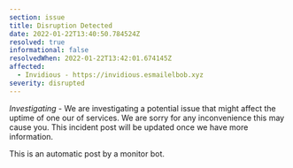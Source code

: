 ```yaml
---
section: issue
title: Disruption Detected
date: 2022-01-22T13:40:50.784524Z
resolved: true
informational: false
resolvedWhen: 2022-01-22T13:42:01.674145Z
affected:
  - Invidious - https://invidious.esmailelbob.xyz
severity: disrupted
---
```

*Investigating* - We are investigating a potential issue that might affect the uptime of one our of services. We are sorry for any inconvenience this may cause you. This incident post will be updated once we have more information.

This is an automatic post by a monitor bot.
        
